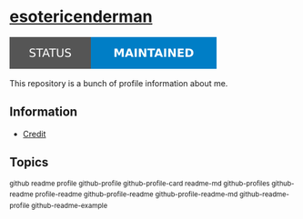 # [esotericenderman][website]

[![Project status: maintained][status]][root]

This repository is a bunch of profile information about me.

## Information

- [Credit][credit]

## Topics

<sup>github readme profile github-profile github-profile-card readme-md github-profiles github-readme profile-readme github-profile-readme github-profile-readme-md github-readme-profile github-readme-example</sup>

<!-- Link aliases -->

[root]: /
[website]: https://www.github.com/esotericenderman

<!-- Files -->

<!-- Local -->

[credit]: ./CREDIT.md

<!-- Images -->

<!-- Badges -->

<!-- status -->

[status]: ../assets/images/badges/status/maintained.svg
